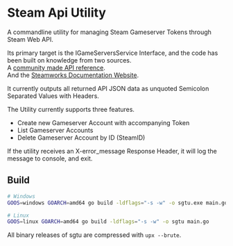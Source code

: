 # Steam Api Utility

A commandline utility for managing Steam Gameserver Tokens through Steam Web API.

Its primary target is the IGameServersService Interface, and the code has been built on knowledge from two sources.  
A [community made API reference](http://steamwebapi.azurewebsites.net/).  
And the [Steamworks Documentation Website](https://partner.steamgames.com/doc/webapi/IGameServersService).

It currently outputs all returned API JSON data as unquoted Semicolon Separated Values with Headers.

The Utility currently supports three features.

* Create new Gameserver Account with accompanying Token
* List Gameserver Accounts
* Delete Gameserver Account by ID (SteamID)

If the utility receives an X-error_message Response Header, it will log the message to console, and exit.

## Build

```sh
# Windows
GOOS=windows GOARCH=amd64 go build -ldflags="-s -w" -o sgtu.exe main.go

# Linux
GOOS=linux GOARCH=amd64 go build -ldflags="-s -w" -o sgtu main.go
```

All binary releases of sgtu are compressed with `upx --brute`.
